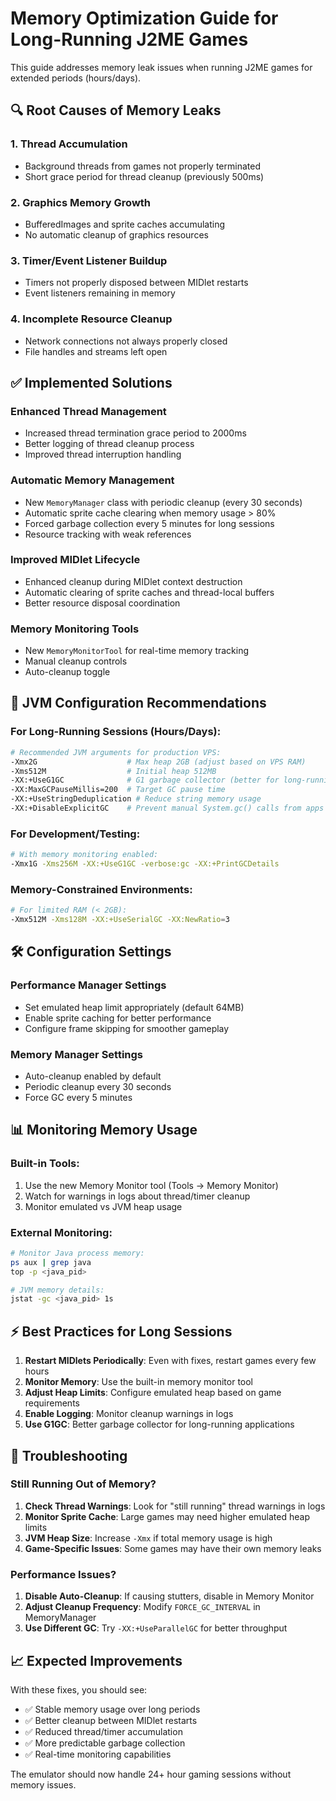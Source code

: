 # Memory Optimization Guide for Long-Running J2ME Games

This guide addresses memory leak issues when running J2ME games for extended periods (hours/days).

## 🔍 Root Causes of Memory Leaks

### 1. **Thread Accumulation**
- Background threads from games not properly terminated
- Short grace period for thread cleanup (previously 500ms)

### 2. **Graphics Memory Growth**
- BufferedImages and sprite caches accumulating
- No automatic cleanup of graphics resources

### 3. **Timer/Event Listener Buildup**
- Timers not properly disposed between MIDlet restarts
- Event listeners remaining in memory

### 4. **Incomplete Resource Cleanup**
- Network connections not always properly closed
- File handles and streams left open

## ✅ Implemented Solutions

### **Enhanced Thread Management**
- Increased thread termination grace period to 2000ms
- Better logging of thread cleanup process
- Improved thread interruption handling

### **Automatic Memory Management**
- New `MemoryManager` class with periodic cleanup (every 30 seconds)
- Automatic sprite cache clearing when memory usage > 80%
- Forced garbage collection every 5 minutes for long sessions
- Resource tracking with weak references

### **Improved MIDlet Lifecycle**
- Enhanced cleanup during MIDlet context destruction
- Automatic clearing of sprite caches and thread-local buffers
- Better resource disposal coordination

### **Memory Monitoring Tools**
- New `MemoryMonitorTool` for real-time memory tracking
- Manual cleanup controls
- Auto-cleanup toggle

## 🚀 JVM Configuration Recommendations

### **For Long-Running Sessions (Hours/Days):**

```bash
# Recommended JVM arguments for production VPS:
-Xmx2G                    # Max heap 2GB (adjust based on VPS RAM)
-Xms512M                  # Initial heap 512MB
-XX:+UseG1GC              # G1 garbage collector (better for long-running)
-XX:MaxGCPauseMillis=200  # Target GC pause time
-XX:+UseStringDeduplication # Reduce string memory usage
-XX:+DisableExplicitGC    # Prevent manual System.gc() calls from apps
```

### **For Development/Testing:**

```bash
# With memory monitoring enabled:
-Xmx1G -Xms256M -XX:+UseG1GC -verbose:gc -XX:+PrintGCDetails
```

### **Memory-Constrained Environments:**

```bash
# For limited RAM (< 2GB):
-Xmx512M -Xms128M -XX:+UseSerialGC -XX:NewRatio=3
```

## 🛠️ Configuration Settings

### **Performance Manager Settings**
- Set emulated heap limit appropriately (default 64MB)
- Enable sprite caching for better performance
- Configure frame skipping for smoother gameplay

### **Memory Manager Settings**
- Auto-cleanup enabled by default
- Periodic cleanup every 30 seconds
- Force GC every 5 minutes

## 📊 Monitoring Memory Usage

### **Built-in Tools:**
1. Use the new Memory Monitor tool (Tools → Memory Monitor)
2. Watch for warnings in logs about thread/timer cleanup
3. Monitor emulated vs JVM heap usage

### **External Monitoring:**
```bash
# Monitor Java process memory:
ps aux | grep java
top -p <java_pid>

# JVM memory details:
jstat -gc <java_pid> 1s
```

## ⚡ Best Practices for Long Sessions

1. **Restart MIDlets Periodically**: Even with fixes, restart games every few hours
2. **Monitor Memory**: Use the built-in memory monitor tool
3. **Adjust Heap Limits**: Configure emulated heap based on game requirements
4. **Enable Logging**: Monitor cleanup warnings in logs
5. **Use G1GC**: Better garbage collector for long-running applications

## 🔧 Troubleshooting

### **Still Running Out of Memory?**

1. **Check Thread Warnings**: Look for "still running" thread warnings in logs
2. **Monitor Sprite Cache**: Large games may need higher emulated heap limits
3. **JVM Heap Size**: Increase `-Xmx` if total memory usage is high
4. **Game-Specific Issues**: Some games may have their own memory leaks

### **Performance Issues?**

1. **Disable Auto-Cleanup**: If causing stutters, disable in Memory Monitor
2. **Adjust Cleanup Frequency**: Modify `FORCE_GC_INTERVAL` in MemoryManager
3. **Use Different GC**: Try `-XX:+UseParallelGC` for better throughput

## 📈 Expected Improvements

With these fixes, you should see:
- ✅ Stable memory usage over long periods
- ✅ Better cleanup between MIDlet restarts  
- ✅ Reduced thread/timer accumulation
- ✅ More predictable garbage collection
- ✅ Real-time monitoring capabilities

The emulator should now handle 24+ hour gaming sessions without memory issues.
